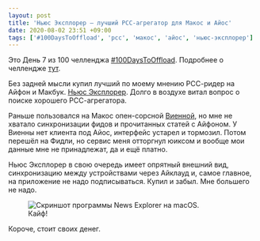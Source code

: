 ```yaml
---
layout: post
title: 'Ньюс Эксплорер – лучший РСС-агрегатор для Макос и Айос'
date: 2020-08-02 23:51 +09:00
tags: ['#100DaysToOffload', 'рсс', 'макос', 'айос', 'ньюс-эксплорер']
---
```


Это День 7 из 100 челленджа [#100DaysToOffload](/tags/#100daystooffload). Подробнее о челлендже [тут](/100-days-to-offload).

Без задней мысли купил лучший по моему мнению РСС-ридер на Айфон и Макбук. [Ньюс Эксплорер](https://betamagic.nl/products/newsexplorer.html). Долго в воздухе витал вопрос о поиске хорошего РСС-агрегатора.

Раньше пользовался на Макос опен-сорсной [Виенной](https://www.vienna-rss.com/), но мне не хватало синхронизации фидов и прочитанных статей с Айфоном. У Виенны нет клиента под Айос, интерфейс устарел и тормозил. Потом перешёл на Фидли, но сервис меня отторгнул юиксом и вообще мои данные мне не принадлежат, да и ещё платно.

Ньюс Эксплорер в свою очередь имеет опрятный внешний вид, синхронизацию между устройствами через Айклауд и, самое главное, на приложение не надо подписываться. Купил и забыл. Мне большего не надо.

<figure>
  <img src="/images/news-explorer/news-explorer-macos.png" data-action="zoom" alt="Скриншот программы News Explorer на macOS.">
  <figcaption>Кайф!</figcaption>
</figure>

Короче, стоит своих денег.
